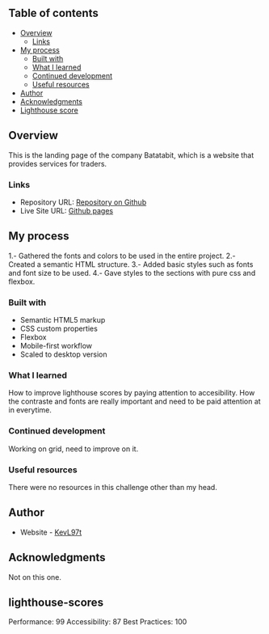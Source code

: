 ## Table of contents

- [Overview](#overview)
  - [Links](#links)
- [My process](#my-process)
  - [Built with](#built-with)
  - [What I learned](#what-i-learned)
  - [Continued development](#continued-development)
  - [Useful resources](#useful-resources)
- [Author](#author)
- [Acknowledgments](#acknowledgments)
- [Lighthouse score](lighthouse-scores)


## Overview
This is the landing page of the company Batatabit, which is a website that provides services for traders.

### Links

- Repository URL: [Repository on Github](https://github.com/KevL97t/batatabit-landing-page)
- Live Site URL: [Github pages](https://kevl97t.github.io/batatabit-landing-page/)

## My process

1.- Gathered the fonts and colors to be used in the entire project.
2.- Created a semantic HTML structure.
3.- Added basic styles such as fonts and font size to be used.
4.- Gave styles to the sections with pure css and flexbox.

### Built with

- Semantic HTML5 markup
- CSS custom properties
- Flexbox
- Mobile-first workflow
- Scaled to desktop version

### What I learned

How to improve lighthouse scores by paying attention to accesibility.
How the contraste and fonts are really important and need to be paid attention at in everytime.


### Continued development

Working on grid, need to improve on it.


### Useful resources

There were no resources in this challenge other than my head.

## Author

- Website - [KevL97t](https://github.com/KevL97t)

## Acknowledgments

Not on this one.

## lighthouse-scores
Performance: 99
Accessibility: 87
Best Practices: 100


